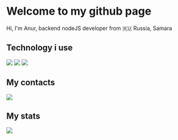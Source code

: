 # Welcome to my github page

Hi, I'm Anur, backend nodeJS developer from 🇷🇺 Russia, Samara

## Technology i use

<img src='https://img.shields.io/badge/JavaScript-F7DF1E?style=for-the-badge&logo=javascript&logoColor=black'>
<img src='https://img.shields.io/badge/Node.js-43853D?style=for-the-badge&logo=node.js&logoColor=white'>
<img src='https://img.shields.io/badge/TypeScript-007ACC?style=for-the-badge&logo=typescript&logoColor=white'>

## My contacts

<a href='https://t.me/anuritto'><img src='https://img.shields.io/badge/Telegram-2CA5E0?style=for-the-badge&logo=telegram&logoColor=white'></a>

## My stats

<img src='https://github-readme-stats.vercel.app/api?username=anuritto&theme=blue-green'>
